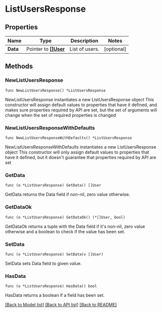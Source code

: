 # ListUsersResponse

## Properties

Name | Type | Description | Notes
------------ | ------------- | ------------- | -------------
**Data** | Pointer to [**[]User**](User.md) | List of users. | [optional] 

## Methods

### NewListUsersResponse

`func NewListUsersResponse() *ListUsersResponse`

NewListUsersResponse instantiates a new ListUsersResponse object
This constructor will assign default values to properties that have it defined,
and makes sure properties required by API are set, but the set of arguments
will change when the set of required properties is changed

### NewListUsersResponseWithDefaults

`func NewListUsersResponseWithDefaults() *ListUsersResponse`

NewListUsersResponseWithDefaults instantiates a new ListUsersResponse object
This constructor will only assign default values to properties that have it defined,
but it doesn't guarantee that properties required by API are set

### GetData

`func (o *ListUsersResponse) GetData() []User`

GetData returns the Data field if non-nil, zero value otherwise.

### GetDataOk

`func (o *ListUsersResponse) GetDataOk() (*[]User, bool)`

GetDataOk returns a tuple with the Data field if it's non-nil, zero value otherwise
and a boolean to check if the value has been set.

### SetData

`func (o *ListUsersResponse) SetData(v []User)`

SetData sets Data field to given value.

### HasData

`func (o *ListUsersResponse) HasData() bool`

HasData returns a boolean if a field has been set.


[[Back to Model list]](../README.md#documentation-for-models) [[Back to API list]](../README.md#documentation-for-api-endpoints) [[Back to README]](../README.md)


